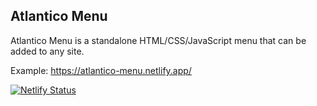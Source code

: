 ## Atlantico Menu

Atlantico Menu is a standalone HTML/CSS/JavaScript menu that can be added to any site.

Example: <https://atlantico-menu.netlify.app/>

[![Netlify Status](https://api.netlify.com/api/v1/badges/e7d568c2-2202-4c8f-b6d8-93670f66b984/deploy-status)](https://app.netlify.com/sites/atlantico-menu/deploys)

